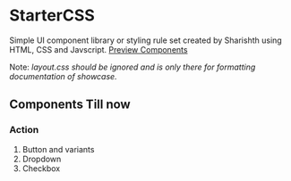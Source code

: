 # StarterCSS
Simple UI component library or styling rule set created by Sharishth using HTML, CSS and Javscript.
[Preview Components](https://sharishth.github.io/startercss/) 

Note: _layout.css should be ignored and is only there for formatting documentation of showcase._

## Components Till now
### Action
  1. Button and variants
  2. Dropdown
  3. Checkbox
